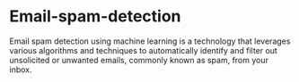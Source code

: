 # Email-spam-detection
Email spam detection using machine learning is a technology that leverages various algorithms and techniques to automatically identify and filter out unsolicited or unwanted emails, commonly known as spam, from your inbox.
